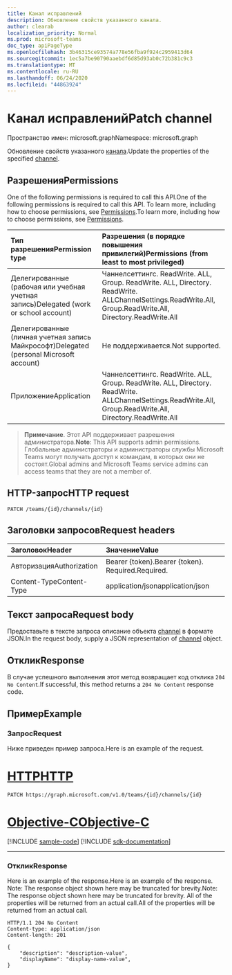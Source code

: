 ```yaml
---
title: Канал исправлений
description: Обновление свойств указанного канала.
author: clearab
localization_priority: Normal
ms.prod: microsoft-teams
doc_type: apiPageType
ms.openlocfilehash: 3b46315ce93574a778e56fba9f924c2959413d64
ms.sourcegitcommit: 1ec5a7be90790aaebdf6d85d93ab0c72b381c9c3
ms.translationtype: MT
ms.contentlocale: ru-RU
ms.lasthandoff: 06/24/2020
ms.locfileid: "44863924"
---
```

# <a name="patch-channel"></a><span data-ttu-id="d486e-103">Канал исправлений</span><span class="sxs-lookup"><span data-stu-id="d486e-103">Patch channel</span></span>

<span data-ttu-id="d486e-104">Пространство имен: microsoft.graph</span><span class="sxs-lookup"><span data-stu-id="d486e-104">Namespace: microsoft.graph</span></span>

<span data-ttu-id="d486e-105">Обновление свойств указанного [канала](../resources/channel.md).</span><span class="sxs-lookup"><span data-stu-id="d486e-105">Update the properties of the specified [channel](../resources/channel.md).</span></span>

## <a name="permissions"></a><span data-ttu-id="d486e-106">Разрешения</span><span class="sxs-lookup"><span data-stu-id="d486e-106">Permissions</span></span>

<span data-ttu-id="d486e-107">One of the following permissions is required to call this API.</span><span class="sxs-lookup"><span data-stu-id="d486e-107">One of the following permissions is required to call this API.</span></span> <span data-ttu-id="d486e-108">To learn more, including how to choose permissions, see [Permissions](/graph/permissions-reference).</span><span class="sxs-lookup"><span data-stu-id="d486e-108">To learn more, including how to choose permissions, see [Permissions](/graph/permissions-reference).</span></span>

|<span data-ttu-id="d486e-109">Тип разрешения</span><span class="sxs-lookup"><span data-stu-id="d486e-109">Permission type</span></span>      | <span data-ttu-id="d486e-110">Разрешения (в порядке повышения привилегий)</span><span class="sxs-lookup"><span data-stu-id="d486e-110">Permissions (from least to most privileged)</span></span>              |
|:--------------------|:---------------------------------------------------------|
|<span data-ttu-id="d486e-111">Делегированные (рабочая или учебная учетная запись)</span><span class="sxs-lookup"><span data-stu-id="d486e-111">Delegated (work or school account)</span></span> | <span data-ttu-id="d486e-112">Чаннелсеттингс. ReadWrite. ALL, Group. ReadWrite. ALL, Directory. ReadWrite. ALL</span><span class="sxs-lookup"><span data-stu-id="d486e-112">ChannelSettings.ReadWrite.All, Group.ReadWrite.All, Directory.ReadWrite.All</span></span> |
|<span data-ttu-id="d486e-113">Делегированные (личная учетная запись Майкрософт)</span><span class="sxs-lookup"><span data-stu-id="d486e-113">Delegated (personal Microsoft account)</span></span> | <span data-ttu-id="d486e-114">Не поддерживается.</span><span class="sxs-lookup"><span data-stu-id="d486e-114">Not supported.</span></span>    |
|<span data-ttu-id="d486e-115">Приложение</span><span class="sxs-lookup"><span data-stu-id="d486e-115">Application</span></span> | <span data-ttu-id="d486e-116">Чаннелсеттингс. ReadWrite. ALL, Group. ReadWrite. ALL, Directory. ReadWrite. ALL</span><span class="sxs-lookup"><span data-stu-id="d486e-116">ChannelSettings.ReadWrite.All, Group.ReadWrite.All, Directory.ReadWrite.All</span></span> |

> <span data-ttu-id="d486e-117">**Примечание**. Этот API поддерживает разрешения администратора.</span><span class="sxs-lookup"><span data-stu-id="d486e-117">**Note**: This API supports admin permissions.</span></span> <span data-ttu-id="d486e-118">Глобальные администраторы и администраторы службы Microsoft Teams могут получать доступ к командам, в которых они не состоят.</span><span class="sxs-lookup"><span data-stu-id="d486e-118">Global admins and Microsoft Teams service admins can access teams that they are not a member of.</span></span>

## <a name="http-request"></a><span data-ttu-id="d486e-119">HTTP-запрос</span><span class="sxs-lookup"><span data-stu-id="d486e-119">HTTP request</span></span>
<!-- { "blockType": "ignored" } -->
```http
PATCH /teams/{id}/channels/{id}
```

## <a name="request-headers"></a><span data-ttu-id="d486e-120">Заголовки запросов</span><span class="sxs-lookup"><span data-stu-id="d486e-120">Request headers</span></span>

| <span data-ttu-id="d486e-121">Заголовок</span><span class="sxs-lookup"><span data-stu-id="d486e-121">Header</span></span>       | <span data-ttu-id="d486e-122">Значение</span><span class="sxs-lookup"><span data-stu-id="d486e-122">Value</span></span> |
|:---------------|:--------|
| <span data-ttu-id="d486e-123">Авторизация</span><span class="sxs-lookup"><span data-stu-id="d486e-123">Authorization</span></span>  | <span data-ttu-id="d486e-124">Bearer {token}.</span><span class="sxs-lookup"><span data-stu-id="d486e-124">Bearer {token}.</span></span> <span data-ttu-id="d486e-125">Required.</span><span class="sxs-lookup"><span data-stu-id="d486e-125">Required.</span></span>  |
| <span data-ttu-id="d486e-126">Content-Type</span><span class="sxs-lookup"><span data-stu-id="d486e-126">Content-Type</span></span>  | <span data-ttu-id="d486e-127">application/json</span><span class="sxs-lookup"><span data-stu-id="d486e-127">application/json</span></span>  |

## <a name="request-body"></a><span data-ttu-id="d486e-128">Текст запроса</span><span class="sxs-lookup"><span data-stu-id="d486e-128">Request body</span></span>

<span data-ttu-id="d486e-129">Предоставьте в тексте запроса описание объекта [channel](../resources/channel.md) в формате JSON.</span><span class="sxs-lookup"><span data-stu-id="d486e-129">In the request body, supply a JSON representation of [channel](../resources/channel.md) object.</span></span>

## <a name="response"></a><span data-ttu-id="d486e-130">Отклик</span><span class="sxs-lookup"><span data-stu-id="d486e-130">Response</span></span>

<span data-ttu-id="d486e-131">В случае успешного выполнения этот метод возвращает код отклика `204 No Content`.</span><span class="sxs-lookup"><span data-stu-id="d486e-131">If successful, this method returns a `204 No Content` response code.</span></span>

## <a name="example"></a><span data-ttu-id="d486e-132">Пример</span><span class="sxs-lookup"><span data-stu-id="d486e-132">Example</span></span>

### <a name="request"></a><span data-ttu-id="d486e-133">Запрос</span><span class="sxs-lookup"><span data-stu-id="d486e-133">Request</span></span>

<span data-ttu-id="d486e-134">Ниже приведен пример запроса.</span><span class="sxs-lookup"><span data-stu-id="d486e-134">Here is an example of the request.</span></span>

# <a name="http"></a>[<span data-ttu-id="d486e-135">HTTP</span><span class="sxs-lookup"><span data-stu-id="d486e-135">HTTP</span></span>](#tab/http)

<!-- {
  "blockType": "request",
  "name": "patch_channel"
}-->
```http
PATCH https://graph.microsoft.com/v1.0/teams/{id}/channels/{id}
```
# <a name="objective-c"></a>[<span data-ttu-id="d486e-136">Objective-C</span><span class="sxs-lookup"><span data-stu-id="d486e-136">Objective-C</span></span>](#tab/objc)
[!INCLUDE [sample-code](../includes/snippets/objc/patch-channel-objc-snippets.md)]
[!INCLUDE [sdk-documentation](../includes/snippets/snippets-sdk-documentation-link.md)]

---

### <a name="response"></a><span data-ttu-id="d486e-137">Отклик</span><span class="sxs-lookup"><span data-stu-id="d486e-137">Response</span></span>

<span data-ttu-id="d486e-138">Here is an example of the response.</span><span class="sxs-lookup"><span data-stu-id="d486e-138">Here is an example of the response.</span></span> <span data-ttu-id="d486e-139">Note: The response object shown here may be truncated for brevity.</span><span class="sxs-lookup"><span data-stu-id="d486e-139">Note: The response object shown here may be truncated for brevity.</span></span> <span data-ttu-id="d486e-140">All of the properties will be returned from an actual call.</span><span class="sxs-lookup"><span data-stu-id="d486e-140">All of the properties will be returned from an actual call.</span></span>
<!-- {
  "blockType": "response",
  "truncated": true,
  "@odata.type": "microsoft.graph.channel"
} -->
```http
HTTP/1.1 204 No Content
Content-type: application/json
Content-length: 201

{
    "description": "description-value",
    "displayName": "display-name-value",
}
```

<!-- uuid: 8fcb5dbc-d5aa-4681-8e31-b001d5168d79
2015-10-25 14:57:30 UTC -->
<!-- {
  "type": "#page.annotation",
  "description": "Patch channel",
  "keywords": "",
  "section": "documentation",
  "tocPath": "",
  "suppressions": [
  ]
}-->
